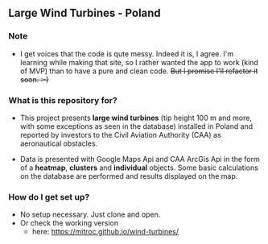 ## Large Wind Turbines - Poland

### Note
* I get voices that the code is qute messy. Indeed it is, I agree. I'm learning while making that site, so I rather wanted the app to work (kind of MVP) than to have a pure and clean code. ~~But I promise I'll refactor it soon. :-)~~

### What is this repository for? ###
* This project presents **large wind turbines** (tip height 100 m and more, with some exceptions as seen in the database) installed in Poland and reported by investors to the Civil Aviation Authority (CAA) as aeronautical obstacles.

* Data is presented with Google Maps Api and CAA ArcGis Api in the form of a **heatmap**, **clusters** and **individual** objects. Some basic calculations on the database are performed and results displayed on the map.

### How do I get set up? ###
* No setup necessary. Just clone and open.
* Or check the working version 
    * here: https://mitroc.github.io/wind-turbines/
